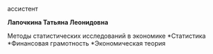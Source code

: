 ассистент



**Лапочкина Татьяна Леонидовна**

Методы статистических исследований в экономике
	*Статистика
	*Финансовая грамотность
	*Экономическая теория